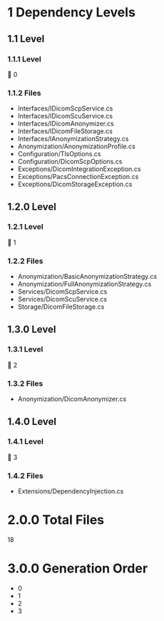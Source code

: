 # 1 Dependency Levels

## 1.1 Level

### 1.1.1 Level

🔹 0

### 1.1.2 Files

- Interfaces/IDicomScpService.cs
- Interfaces/IDicomScuService.cs
- Interfaces/IDicomAnonymizer.cs
- Interfaces/IDicomFileStorage.cs
- Interfaces/IAnonymizationStrategy.cs
- Anonymization/AnonymizationProfile.cs
- Configuration/TlsOptions.cs
- Configuration/DicomScpOptions.cs
- Exceptions/DicomIntegrationException.cs
- Exceptions/PacsConnectionException.cs
- Exceptions/DicomStorageException.cs

## 1.2.0 Level

### 1.2.1 Level

🔹 1

### 1.2.2 Files

- Anonymization/BasicAnonymizationStrategy.cs
- Anonymization/FullAnonymizationStrategy.cs
- Services/DicomScpService.cs
- Services/DicomScuService.cs
- Storage/DicomFileStorage.cs

## 1.3.0 Level

### 1.3.1 Level

🔹 2

### 1.3.2 Files

- Anonymization/DicomAnonymizer.cs

## 1.4.0 Level

### 1.4.1 Level

🔹 3

### 1.4.2 Files

- Extensions/DependencyInjection.cs

# 2.0.0 Total Files

18

# 3.0.0 Generation Order

- 0
- 1
- 2
- 3

